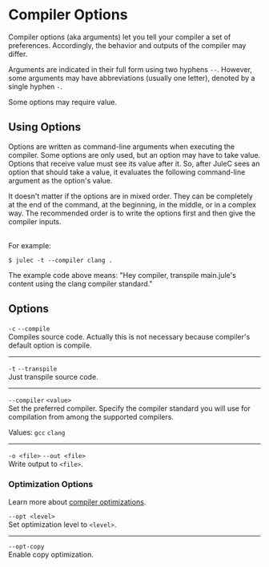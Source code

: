 # Compiler Options
Compiler options (aka arguments) let you tell your compiler a set of preferences. Accordingly, the behavior and outputs of the compiler may differ.

Arguments are indicated in their full form using two hyphens `--`. However, some arguments may have abbreviations (usually one letter), denoted by a single hyphen `-`.

Some options may require value.

## Using Options
Options are written as command-line arguments when executing the compiler. Some options are only used, but an option may have to take value. Options that receive value must see its value after it. So, after JuleC sees an option that should take a value, it evaluates the following command-line argument as the option's value.

It doesn't matter if the options are in mixed order. They can be completely at the end of the command, at the beginning, in the middle, or in a complex way. The recommended order is to write the options first and then give the compiler inputs.

\
For example:
```
$ julec -t --compiler clang .
```
The example code above means: "Hey compiler, transpile main.jule's content using the clang compiler standard." 

## Options
`-c` `--compile` \
Compiles source code. Actually this is not necessary because compiler's default option is compile.

---

`-t` `--transpile` \
Just transpile source code.

---

`--compiler` `<value>` \
Set the preferred compiler. Specify the compiler standard you will use for compilation from among the supported compilers.

Values: `gcc` `clang`

---

`-o <file>` `--out <file>` \
Write output to `<file>`.

### Optimization Options

Learn more about [compiler optimizations](/compiler/compiler-optimizations).

`--opt <level>` \
Set optimization level to `<level>`.

---

`--opt-copy` \
Enable copy optimization.
